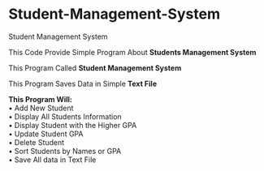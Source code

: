 # Student-Management-System
Student Management System  
  
This Code Provide Simple Program About **Students Management System**  
  
This Program Called **Student Management System**  
  
This Program Saves Data in Simple **Text File** 
  
**This Program Will:**  
•	Add New Student   
•	Display All Students Information  
•	Display Student with the Higher GPA  
•	Update Student GPA  
•	Delete Student  
•	Sort Students by Names or GPA  
•	Save All data in Text File  
